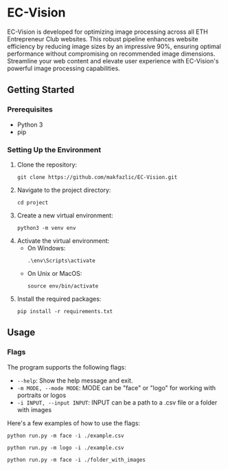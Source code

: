 # EC-Vision
EC-Vision is developed for optimizing image processing across all ETH Entrepreneur Club websites. This robust pipeline enhances website efficiency by reducing image sizes by an impressive 90%, ensuring optimal performance without compromising on recommended image dimensions. Streamline your web content and elevate user experience with EC-Vision's powerful image processing capabilities.

## Getting Started

### Prerequisites

- Python 3
- pip
  
### Setting Up the Environment

1. Clone the repository:
    ```
    git clone https://github.com/makfazlic/EC-Vision.git
    ```
2. Navigate to the project directory:
    ```
    cd project
    ```
3. Create a new virtual environment:
    ```
    python3 -m venv env
    ```
4. Activate the virtual environment:
    - On Windows:
        ```
        .\env\Scripts\activate
        ```
    - On Unix or MacOS:
        ```
        source env/bin/activate
        ```
5. Install the required packages:
    ```
    pip install -r requirements.txt
    ```

## Usage


### Flags

The program supports the following flags:

- `--help`: Show the help message and exit.
- `-m MODE, --mode MODE`: MODE can be "face" or "logo" for working with portraits or logos
- `-i INPUT, --input INPUT`: INPUT can be a path to a .csv file or a folder with images


Here's a few examples of how to use the flags:
```
python run.py -m face -i ./example.csv
```
```
python run.py -m logo -i ./example.csv
```
```
python run.py -m face -i ./folder_with_images
```
